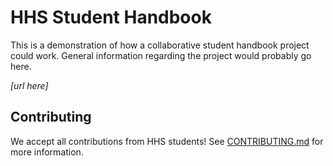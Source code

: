 # HHS Student Handbook

This is a demonstration of how a collaborative student handbook project could work. General information regarding the project would probably go here.

*[url here]*

## Contributing

We accept all contributions from HHS students! See [CONTRIBUTING.md](CONTRIBUTING.md) for more information.
